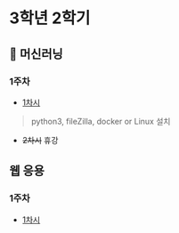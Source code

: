 # 3학년 2학기
## 🤖 머신러닝

### 1주차
* [1차시](machine_learning/01-01_OT.md)
> python3, fileZilla, docker or Linux 설치
* ~~2차시~~ 휴강

## 웹 응용
### 1주차
* [1차시](web_application/01-01_OT.md)
